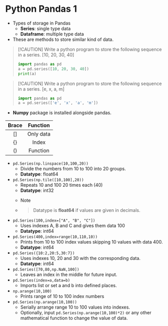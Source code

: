 # Python Pandas 1 

- Types of storage in Pandas
    - **Series**: single type data 
    - **Dataframe**: multiple type data 
- These are methods to store similar kind of data. 

> [!CAUTION] Write a python program to store the following sequence in a series. [10, 20, 30, 40]
> ```py
> import pandas as pd
> a = pd.series([10, 20, 30, 40]) 
> print(a)
> ```

> [!CAUTION] Write a python program to store the following sequence in a series. [e, x, a, m]
> ```python
> import pandas as pd
> a = pd.series(['e', 'x', 'a', 'm'])
> ```

- **Numpy** package is installed alongside pandas.

| Brace | Function | 
|:-:|:-:|
| [] | Only data |
| {} | Index |
| () | Function | 

- `pd.Series(np.linspace(10,100,20))`
    - Divide the numbers from 10 to 100 into 20 groups.
    - **Datatype**: float64
- `pd.Series(np.tile([10,100],20))`
    - Repeats 10 and 100 20 times each (40)
    - **Datatype**: int32
    - > [!NOTE]
    - > Datatype is **float64** if values are given in decimals. 
- `pd.Series(100,index=["A", "B", "C"])`
    - Uses indexes A, B and C and gives them data 100
    - **Datatype**: int64 
- `pd.Series(400,index=range(10,110,10))`
    - Prints from 10 to 100 index values skipping 10 values with data 400. 
    - **Datatype**: int64
- `pd.Series({10:2,20:5,30:7})`
    - Uses indexes 10, 20 and 30 with the corresponding data. 
    - **Datatype**: int64 
- `pd.Series([70,80,np.NaN,100])`
    - Leaves an index in the middle for future input.
- `pd.Series(index=a,data=b)`
    - Imports list or set a and b into defined places. 
- `np.arange(10,100)`
    - Prints range of 10 to 100 index numbers
- `pd.Series(np.arange(10,100))`
    - Serially arrange range 10 to 100 values into indexes. 
    - Optionally, input `pd.Series(np.arange(10,100)*2)` or any other mathematical function to change the value of data.